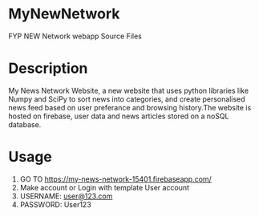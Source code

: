 # MyNewNetwork
FYP NEW Network webapp Source Files

# Description
My News Network Website, a new website that uses python libraries like Numpy and SciPy to sort news into categories, 
and create personalised news feed based on user preferance and browsing history.The website is hosted on firebase,
user data and news articles stored on a noSQL database.

# Usage
1. GO TO https://my-news-network-15401.firebaseapp.com/
2. Make account or Login with template User account
3. USERNAME: user@123.com
4. PASSWORD: User123
